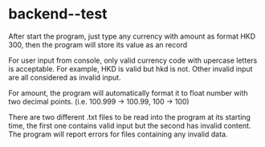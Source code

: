 # backend--test

After start the program, just type any currency with amount as format HKD 300, then the program will store its value as an record

For user input from console, only valid currency code with upercase letters is acceptable. For example, HKD is valid but hkd is not. Other invalid input are all considered as invalid input.

For amount, the program will automatically format it to float number with two decimal points. (i.e. 100.999 -> 100.99, 100 -> 100)

There are two different .txt files to be read into the program at its starting time, the first one contains valid input but the second has invalid content. The program will report errors for files containing any invalid data. 
